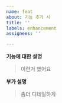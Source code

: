 ```yaml
---
name: feat
about: 기능 추가 시
title: ''
labels: enhancement
assignees: ''

---
```


**기능에 대한 설명**
> 이런거 했어요

**부가 설명**
> 좀더 디테일하게